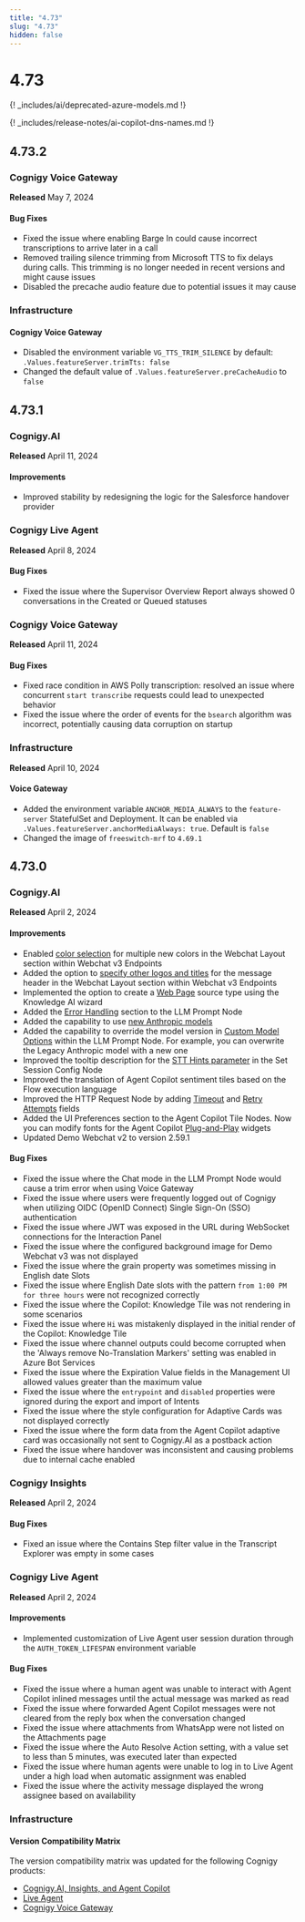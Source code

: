 ```yaml
---
title: "4.73"
slug: "4.73"
hidden: false
---
```


# 4.73

{! _includes/ai/deprecated-azure-models.md !}

{! _includes/release-notes/ai-copilot-dns-names.md !}

## 4.73.2

### Cognigy Voice Gateway

**Released** May 7, 2024

#### Bug Fixes

- Fixed the issue where enabling Barge In could cause incorrect transcriptions to arrive later in a call
- Removed trailing silence trimming from Microsoft TTS to fix delays during calls. This trimming is no longer needed in recent versions and might cause issues
- Disabled the precache audio feature due to potential issues it may cause

### Infrastructure

#### Cognigy Voice Gateway

- Disabled the environment variable `VG_TTS_TRIM_SILENCE` by default: `.Values.featureServer.trimTts: false`
- Changed the default value of `.Values.featureServer.preCacheAudio` to `false`

## 4.73.1

### Cognigy.AI

**Released** April 11, 2024

#### Improvements

- Improved stability by redesigning the logic for the Salesforce handover provider

### Cognigy Live Agent

**Released** April 8, 2024

#### Bug Fixes

- Fixed the issue where the Supervisor Overview Report always showed 0 conversations in the Created or Queued statuses

### Cognigy Voice Gateway

**Released** April 11, 2024

#### Bug Fixes

- Fixed race condition in AWS Polly transcription: resolved an issue where concurrent `start transcribe` requests could lead to unexpected behavior
- Fixed the issue where the order of events for the `bsearch` algorithm was incorrect, potentially causing data corruption on startup

### Infrastructure

**Released** April 10, 2024

#### Voice Gateway

- Added the environment variable `ANCHOR_MEDIA_ALWAYS` to the `feature-server` StatefulSet and Deployment. It can be enabled via `.Values.featureServer.anchorMediaAlways: true`. Default is `false`
- Changed the image of `freeswitch-mrf` to `4.69.1`

## 4.73.0

### Cognigy.AI

**Released** April 2, 2024

#### Improvements

- Enabled [color selection](../webchat/v3/configuration.md#colors) for multiple new colors in the Webchat Layout section within Webchat v3 Endpoints
- Added the option to [specify other logos and titles](../webchat/v3/configuration.md#webchat-layout) for the message header in the Webchat Layout section within Webchat v3 Endpoints
- Implemented the option to create a [Web Page](../ai/empower/knowledge-ai/knowledge-source/text-formats/web-page.md) source type using the Knowledge AI wizard
- Added the [Error Handling](../ai/build/node-reference/service/llm-prompt.md) section to the LLM Prompt Node
- Added the capability to use [new Anthropic models](../ai/empower/llms/model-support-by-feature.md)
- Added the capability to override the model version in [Custom Model Options](../ai/build/node-reference/service/llm-prompt.md) within the LLM Prompt Node. For example, you can overwrite the Legacy Anthropic model with a new one
- Improved the tooltip description for the [STT Hints parameter](../ai/build/node-reference/voice/voice-gateway/parameter-details.md) in the Set Session Config Node
- Improved the translation of Agent Copilot sentiment tiles based on the Flow execution language 
- Improved the HTTP Request Node by adding [Timeout](../ai/build/node-reference/service/http-request.md) and [Retry Attempts](../ai/build/node-reference/service/http-request.md) fields 
- Added the UI Preferences section to the Agent Copilot Tile Nodes. Now you can modify fonts for the Agent Copilot [Plug-and-Play](../ai-copilot/plug-and-play-widgets.md) widgets
- Updated Demo Webchat v2 to version 2.59.1

#### Bug Fixes

- Fixed the issue where the Chat mode in the LLM Prompt Node would cause a trim error when using Voice Gateway 
- Fixed the issue where users were frequently logged out of Cognigy when utilizing OIDC (OpenID Connect) Single Sign-On (SSO) authentication 
- Fixed the issue where JWT was exposed in the URL during WebSocket connections for the Interaction Panel
- Fixed the issue where the configured background image for Demo Webchat v3 was not displayed 
- Fixed the issue where the grain property was sometimes missing in English date Slots 
- Fixed the issue where English Date slots with the pattern `from 1:00 PM for three hours` were not recognized correctly 
- Fixed the issue where the Copilot: Knowledge Tile was not rendering in some scenarios 
- Fixed the issue where `Hi` was mistakenly displayed in the initial render of the Copilot: Knowledge Tile
- Fixed the issue where channel outputs could become corrupted when the 'Always remove No-Translation Markers' setting was enabled in Azure Bot Services 
- Fixed the issue where the Expiration Value fields in the Management UI allowed values greater than the maximum value 
- Fixed the issue where the `entrypoint` and `disabled` properties were ignored during the export and import of Intents 
- Fixed the issue where the style configuration for Adaptive Cards was not displayed correctly 
- Fixed the issue where the form data from the Agent Copilot adaptive card was occasionally not sent to Cognigy.AI as a postback action 
- Fixed the issue where handover was inconsistent and causing problems due to internal cache enabled 

### Cognigy Insights

**Released** April 2, 2024

#### Bug Fixes

- Fixed an issue where the Contains Step filter value in the Transcript Explorer was empty in some cases

### Cognigy Live Agent

**Released** April 2, 2024

#### Improvements
 
- Implemented customization of Live Agent user session duration through the `AUTH_TOKEN_LIFESPAN` environment variable

#### Bug Fixes

- Fixed the issue where a human agent was unable to interact with Agent Copilot inlined messages until the actual message was marked as read
- Fixed the issue where forwarded Agent Copilot messages were not cleared from the reply box when the conversation changed
- Fixed the issue where attachments from WhatsApp were not listed on the Attachments page
- Fixed the issue where the Auto Resolve Action setting, with a value set to less than 5 minutes, was executed later than expected
- Fixed the issue where human agents were unable to log in to Live Agent under a high load when automatic assignment was enabled
- Fixed the issue where the activity message displayed the wrong assignee based on availability

### Infrastructure

#### Version Compatibility Matrix

The version compatibility matrix was updated for the following Cognigy products:

- [Cognigy.AI, Insights, and Agent Copilot](../ai/installation/version-compatibility-matrix.md)
- [Live Agent](../live-agent/installation/deployment/version-compatibility-matrix.md)
- [Cognigy Voice Gateway](../voice-gateway/installation/version-compatibility-matrix.md)